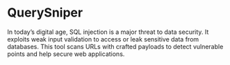 # QuerySniper
In today’s digital age, SQL injection is a major threat to data security. It exploits weak input validation to access or leak sensitive data from databases. This tool scans URLs with crafted payloads to detect vulnerable points and help secure web applications.
